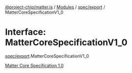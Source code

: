 [@project-chip/matter.js](../README.md) / [Modules](../modules.md) / [spec/export](../modules/spec_export.md) / MatterCoreSpecificationV1\_0

# Interface: MatterCoreSpecificationV1\_0

[spec/export](../modules/spec_export.md).MatterCoreSpecificationV1_0

[Matter Core Specification 1.0](https://csa-iot.org/developer-resource/specifications-download-request/)
